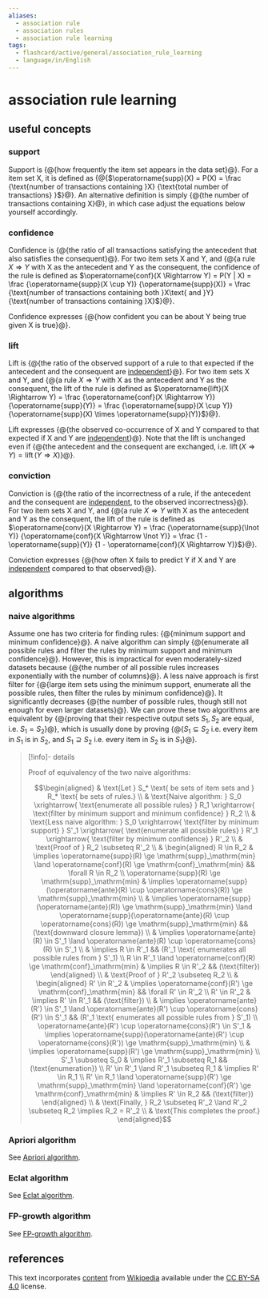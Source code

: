 ```yaml
---
aliases:
  - association rule
  - association rules
  - association rule learning
tags:
  - flashcard/active/general/association_rule_learning
  - language/in/English
---
```


# association rule learning

## useful concepts

### support

Support is {@{how frequently the item set appears in the data set}@}. For a item set X, it is defined as {@{$\operatorname{supp}(X) = P(X) = \frac {\text{number of transactions containing }X} {\text{total number of transactions} }$}@}. An alternative definition is simply {@{the number of transactions containing X}@}, in which case adjust the equations below yourself accordingly. <!--SR:!2025-01-14,261,330!2025-01-05,255,330!2024-11-15,214,330-->

### confidence

Confidence is {@{the ratio of all transactions satisfying the antecedent that also satisfies the consequent}@}. For two item sets X and Y, and {@{a rule $X \Rightarrow Y$ with X as the antecedent and Y as the consequent, the confidence of the rule is defined as $\operatorname{conf}(X \Rightarrow Y) = P(Y | X) = \frac {\operatorname{supp}(X \cup Y)} {\operatorname{supp}(X)} = \frac {\text{number of transactions containing both }X\text{ and }Y} {\text{number of transactions containing }X}$}@}. <!--SR:!2026-02-14,504,310!2025-05-07,342,330-->

Confidence expresses {@{how confident you can be about Y being true given X is true}@}. <!--SR:!2026-04-23,551,310-->

### lift

Lift is {@{the ratio of the observed support of a rule to that expected if the antecedent and the consequent are [independent](independence%20(probability%20theory).md)}@}. For two item sets X and Y, and {@{a rule $X \Rightarrow Y$ with X as the antecedent and Y as the consequent, the lift of the rule is defined as $\operatorname{lift}(X \Rightarrow Y) = \frac {\operatorname{conf}(X \Rightarrow Y)} {\operatorname{supp}(Y)} = \frac {\operatorname{supp}(X \cup Y)} {\operatorname{supp}(X) \times \operatorname{supp}(Y)}$}@}. <!--SR:!2025-01-15,87,290!2024-12-06,231,330-->

Lift expresses {@{the observed co-occurrence of X and Y compared to that expected if X and Y are [independent](independence%20(probability%20theory).md)}@}. Note that the lift is unchanged even if {@{the antecedent and the consequent are exchanged, i.e. $\operatorname{lift}(X \Rightarrow Y) = \operatorname{lift}(Y \Rightarrow X)$}@}. <!--SR:!2024-11-21,203,310!2025-01-02,252,330-->

### conviction

Conviction is {@{the ratio of the incorrectness of a rule, if the antecedent and the consequent are [independent](independence%20(probability%20theory).md), to the observed incorrectness}@}. For two item sets X and Y, and {@{a rule $X \Rightarrow Y$ with X as the antecedent and Y as the consequent, the lift of the rule is defined as $\operatorname{conv}(X \Rightarrow Y) = \frac {\operatorname{supp}(\lnot Y)} {\operatorname{conf}(X \Rightarrow \lnot Y)} = \frac {1 - \operatorname{supp}(Y)} {1 - \operatorname{conf}(X \Rightarrow Y)}$}@}. <!--SR:!2025-09-23,391,290!2025-01-14,240,290-->

Conviction expresses {@{how often X fails to predict Y if X and Y are [independent](independence%20(probability%20theory).md) compared to that observed}@}. <!--SR:!2026-07-14,608,310-->

## algorithms

### naive algorithms

Assume one has two criteria for finding rules: {@{minimum support and minimum confidence}@}. A naive algorithm can simply {@{enumerate all possible rules and filter the rules by minimum support and minimum confidence}@}. However, this is impractical for even moderately-sized datasets because {@{the number of all possible rules increases exponentially with the number of columns}@}. A less naive approach is first filter for {@{large item sets using the minimum support, enumerate all the possible rules, then filter the rules by minimum confidence}@}. It significantly decreases {@{the number of possible rules, though still not enough for even larger datasets}@}. We can prove these two algorithms are equivalent by {@{proving that their respective output sets $S_1, S_2$ are equal, i.e. $S_1 = S_2$}@}, which is usually done by proving {@{$S_1 \subseteq S_2$ i.e. every item in $S_1$ is in $S_2$, and $S_1 \supseteq S_2$ i.e. every item in $S_2$ is in $S_1$}@}. <!--SR:!2024-11-21,220,330!2026-06-15,597,310!2026-01-18,486,310!2025-06-10,324,290!2025-02-09,259,290!2024-11-23,204,310!2024-12-22,225,310-->

> [!info]- details
>
> Proof of equivalency of the two naive algorithms:
>
> $$\begin{aligned}
> & \text{Let } S_* \text{ be sets of item sets and } R_* \text{ be sets of rules.} \\
> & \text{Naive algorithm: } S_0 \xrightarrow{ \text{enumerate all possible rules} } R_1 \xrightarrow{ \text{filter by minimum support and minimum confidence} } R_2 \\
> & \text{Less naive algorithm: } S_0 \xrightarrow{ \text{filter by minimum support} } S'_1 \xrightarrow{ \text{enumerate all possible rules} } R'_1 \xrightarrow{ \text{filter by minimum confidence} } R'_2 \\
> & \text{Proof of } R_2 \subseteq R'_2 \\
> & \begin{aligned} R \in R_2 & \implies \operatorname{supp}(R) \ge \mathrm{supp}_\mathrm{min} \land \operatorname{conf}(R) \ge \mathrm{conf}_\mathrm{min} && \forall R \in R_2 \\
> \operatorname{supp}(R) \ge \mathrm{supp}_\mathrm{min} & \implies \operatorname{supp}(\operatorname{ante}(R) \cup \operatorname{cons}(R)) \ge \mathrm{supp}_\mathrm{min} \\
> & \implies \operatorname{supp}(\operatorname{ante}(R)) \ge \mathrm{supp}_\mathrm{min} \land \operatorname{supp}(\operatorname{ante}(R) \cup \operatorname{cons}(R)) \ge \mathrm{supp}_\mathrm{min} && (\text{downward closure lemma}) \\
> & \implies \operatorname{ante}(R) \in S'_1 \land \operatorname{ante}(R) \cup \operatorname{cons}(R) \in S'_1 \\
> & \implies R \in R'_1 && (R'_1 \text{ enumerates all possible rules from } S'_1) \\
> R \in R'_1 \land \operatorname{conf}(R) \ge \mathrm{conf}_\mathrm{min} & \implies R \in R'_2 && (\text{filter}) \end{aligned} \\
> & \text{Proof of } R'_2 \subseteq R_2 \\
> & \begin{aligned} R' \in R'_2 & \implies \operatorname{conf}(R') \ge \mathrm{conf}_\mathrm{min} && \forall R' \in R'_2 \\
> R' \in R'_2 & \implies R' \in R'_1 && (\text{filter}) \\
> & \implies \operatorname{ante}(R') \in S'_1 \land \operatorname{ante}(R') \cup \operatorname{cons}(R') \in S'_1 && (R'_1 \text{ enumerates all possible rules from } S'_1) \\
> \operatorname{ante}(R') \cup \operatorname{cons}(R') \in S'_1 & \implies \operatorname{supp}(\operatorname{ante}(R') \cup \operatorname{cons}(R')) \ge \mathrm{supp}_\mathrm{min} \\
> & \implies \operatorname{supp}(R') \ge \mathrm{supp}_\mathrm{min} \\
> S'_1 \subseteq S_0 & \implies R'_1 \subseteq R_1 && (\text{enumeration}) \\
> R' \in R'_1 \land R'_1 \subseteq R_1 & \implies R' \in R_1 \\
> R' \in R_1 \land \operatorname{supp}(R') \ge \mathrm{supp}_\mathrm{min} \land \operatorname{conf}(R') \ge \mathrm{conf}_\mathrm{min} & \implies R' \in R_2 && (\text{filter}) \end{aligned} \\
> & \text{Finally, } R_2 \subseteq R'_2 \land R'_2 \subseteq R_2 \implies R_2 = R'_2 \\
> & \text{This completes the proof.}
> \end{aligned}$$

### Apriori algorithm

See [Apriori algorithm](Apriori%20algorithm.md).

### Eclat algorithm

See [Eclat algorithm](Eclat%20algorithm.md).

### FP-growth algorithm

See [FP-growth algorithm](FP-growth%20algorithm.md).

## references

This text incorporates [content](https://en.wikipedia.org/wiki/association_rule_learning) from [Wikipedia](Wikipedia.md) available under the [CC BY-SA 4.0](https://creativecommons.org/licenses/by-sa/4.0/) license.
